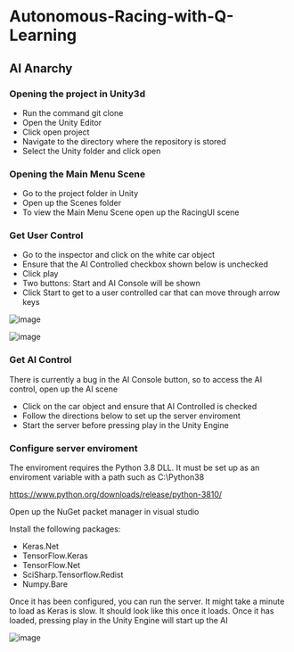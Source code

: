 # Autonomous-Racing-with-Q-Learning

## AI Anarchy

### Opening the project in Unity3d

- Run the command git clone
- Open the Unity Editor
- Click open project
- Navigate to the directory where the repository is stored
- Select the Unity folder and click open

### Opening the Main Menu Scene
- Go to the project folder in Unity
- Open up the Scenes folder
- To view the Main Menu Scene open up the RacingUI scene

### Get User Control
- Go to the inspector and click on the white car object
- Ensure that the AI Controlled checkbox shown below is unchecked
- Click play
- Two buttons: Start and AI Console will be shown
- Click Start to get to a user controlled car that can move through arrow keys

![image](https://user-images.githubusercontent.com/100613566/235009727-1ec64896-079f-4475-b419-b00cc60356ec.png)

![image](https://user-images.githubusercontent.com/100613566/235009488-4a878554-ba9a-4e67-ad85-6f858a902807.png)

### Get AI Control
There is currently a bug in the AI Console button, so to access the AI control, open up the AI scene
- Click on the car object and ensure that AI Controlled is checked
- Follow the directions below to set up the server enviroment
- Start the server before pressing play in the Unity Engine

### Configure server enviroment
The enviroment requires the Python 3.8 DLL. It must be set up as an enviroment variable with a path such as C:\Python38

https://www.python.org/downloads/release/python-3810/

Open up the NuGet packet manager in visual studio

Install the following packages: 
- Keras.Net
- TensorFlow.Keras
- TensorFlow.Net
- SciSharp.Tensorflow.Redist
- Numpy.Bare

Once it has been configured, you can run the server. It might take a minute to load as Keras is slow. It should look like this once it loads. 
Once it has loaded, pressing play in the Unity Engine will start up the AI

![image](https://user-images.githubusercontent.com/100613566/234760953-fea2ed6d-971a-427f-b676-300fb58b7ca2.png)

